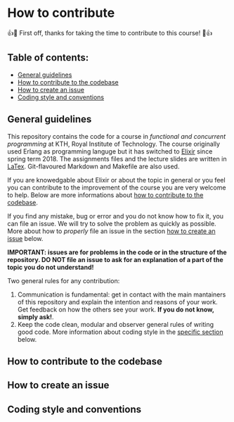 # How to contribute

:+1::tada: First off, thanks for taking the time to contribute to this course! :tada::+1:

## Table of contents:
* [General guidelines](#general-guidelines)
* [How to contribute to the codebase](#how-to-contribute-to-the-codebase)
* [How to create an issue](#how-to-create-an-issue)
* [Coding style and conventions](#coding-style-and-conventions)

## General guidelines
This repository contains the code for a course in *functional and concurrent programming* at KTH, Royal Institute of Technology. The course originally used Erlang as programming languge but it has switched to [Elixir](http://elixir-lang.github.io/) since spring term 2018. The assignments files and the lecture slides are written in [LaTex](https://www.latex-project.org/). Git-flavoured Markdown and Makefile are also used.

If you are knowedgable about Elixir or about the topic in general or you feel you can contribute to the improvement of the course you are very welcome to help. Below are more informations about [how to contribute to the codebase](#how-to-contribute-to-the-codebase).

If you find any mistake, bug or error and you do not know how to fix it, you can file an issue. We will try to solve the problem as quickly as possible. More about how to *properly* file an issue in the section [how to create an issue](#how-to-create-an-issue) below. 

**IMPORTANT: issues are for problems in the code or in the structure of the repository. DO NOT file an issue to ask for an explanation of a part of the topic you do not understand!**

Two general rules for any contribution:
1) Communication is fundamental: get in contact with the main mantainers of this repository and explain the intention and reasons of your work. Get feedback on how the others see your work. **If you do not know, simply ask!**.
2) Keep the code clean, modular and observer general rules of writing good code. More information about coding style in the [specific section](#coding-style-and-conventions) below.

## How to contribute to the codebase

## How to create an issue

## Coding style and conventions
